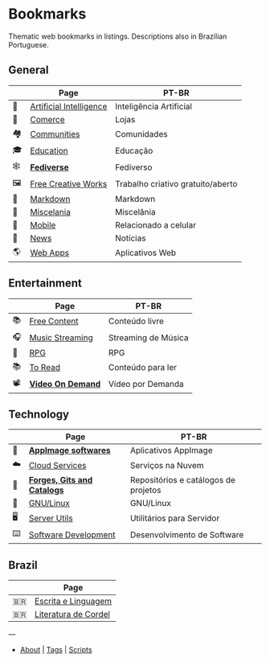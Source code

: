 # Bookmarks

Thematic web bookmarks in listings. Descriptions also in Brazilian Portuguese.

## General

|     | Page                                           | PT-BR                             |
| --- | ---------------------------------------------- | --------------------------------- |
| 🤖  | [Artificial Intelligence](pages/ai.md)         | Inteligência Artificial           |
| 🛒  | [Comerce](pages/com.md)                        | Lojas                             |
| 🏘  | [Communities](pages/groups.md)                 | Comunidades                       |
| 🎓  | [Education](pages/edu.md)                      | Educação                          |
| 🕸  | **[Fediverse](pages/fediverse.md)**            | Fediverso                         |
| 🖼  | [Free Creative Works](pages/free-creations.md) | Trabalho criativo gratuito/aberto |
| 📝  | [Markdown](pages/markdown.md)                  | Markdown                          |
| 🧺  | [Miscelania](pages/misc.md)                    | Miscelânia                        |
| 📱  | [Mobile](pages/mobile.md)                      | Relacionado a celular             |
| 📰  | [News](pages/news.md)                          | Notícias                          |
| 🌎  | [Web Apps](pages/webapps.md)                   | Aplicativos Web                   |

## Entertainment

|     | Page                                  | PT-BR               |
| --- | ------------------------------------- | ------------------- |
| 📚  | [Free Content](pages/free-content.md) | Conteúdo livre      |
| 🎧  | [Music Streaming](pages/music.md)     | Streaming de Música |
| 🎲  | [RPG](pages/rpg.md)                   | RPG                 |
| 📚  | [To Read](pages/read.md)              | Conteúdo para ler   |
| 📽  | **[Video On Demand](pages/vod.md)**   | Vídeo por Demanda   |

## Technology

|     | Page                                              | PT-BR                                |
| --- | ------------------------------------------------- | ------------------------------------ |
| 📀  | **[AppImage softwares](pages/appimage.md)**       | Aplicativos AppImage                 |
| ☁️  | [Cloud Services](pages/cloud.md)                  | Serviços na Nuvem                    |
| 🔭  | **[Forges, Gits and Catalogs](pages/code-yp.md)** | Repositórios e catálogos de projetos |
| 🐧  | [GNU/Linux](pages/gnulinux.md)                    | GNU/Linux                            |
| 🖥  | [Server Utils](pages/servers.md)                  | Utilitários para Servidor            |
| ⌨️  | [Software Development](pages/dev.md)              | Desenvolvimento de Software          |

## Brazil

|      | Page                                       |
| ---- | ------------------------------------------ |
| 🇧🇷 | [Escrita e Linguagem](pages/br-lang.md)    |
| 🇧🇷 | [Literatura de Cordel](pages/br-cordel.md) |

—

* [About](ABOUT.md) | [Tags](TAGS.md) | [Scripts](bin/README.md)